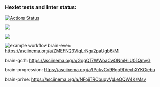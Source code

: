 ### Hexlet tests and linter status:
[![Actions Status](https://github.com/milanych/frontend-project-lvl1/workflows/hexlet-check/badge.svg)](https://github.com/milanych/frontend-project-lvl1/actions)

<a href="https://codeclimate.com/github/codeclimate/codeclimate/maintainability"><img src="https://api.codeclimate.com/v1/badges/a99a88d28ad37a79dbf6/maintainability" /></a>

<a href="https://codeclimate.com/github/codeclimate/codeclimate/test_coverage"><img src="https://api.codeclimate.com/v1/badges/a99a88d28ad37a79dbf6/test_coverage" /></a>

![example workflow](https://github.com/milanych/frontend-project-lvl1/actions/workflows/superlinter.yml/badge.svg)
brain-even:
https://asciinema.org/a/ZMEFNQ3VIqLrNgu2paUgb6kMl

brain-gcd1:
https://asciinema.org/a/GggQT7WWoaCwONmHliU05QmyG

brain-progression:
https://asciinema.org/a/fPckvCv9Ngo9fVexhXYKGiebu

brain-prime:
https://asciinema.org/a/NFojiTRCbuqvVgLeQQW4KsMsv
